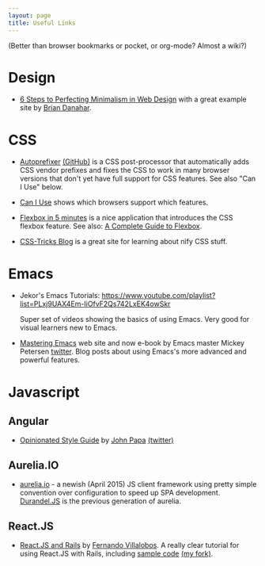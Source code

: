 ```yaml
---
layout: page
title: Useful Links
---
```


(Better than browser bookmarks or pocket, or org-mode? Almost a wiki?)

# Design

*
  [6 Steps to Perfecting Minimalism in Web Design](http://www.webdesignerdepot.com/2014/06/6-steps-to-perfecting-minimalism-in-web-design/)
  with a great example site by [Brian Danahar](http://www.briandanaher.com/).

# CSS

* [Autoprefixer](https://css-tricks.com/autoprefixer/)
  [(GitHub)](https://github.com/postcss/autoprefixer) is a CSS
  post-processor that automatically adds CSS vendor prefixes and fixes
  the CSS to work in many browser versions that don't yet have full
  support for CSS features. See also "Can I Use" below.

* [Can I Use](http://caniuse.com/) shows which browsers support which
  features.

* [Flexbox in 5 minutes](http://flexboxin5.com/) is a nice application
  that introduces the CSS flexbox feature. See also:
  [A Complete Guide to Flexbox](https://css-tricks.com/snippets/css/a-guide-to-flexbox/).

* [CSS-Tricks Blog](https://css-tricks.com/) is a great site for
  learning about nify CSS stuff.

# Emacs

* Jekor's Emacs Tutorials:
  <https://www.youtube.com/playlist?list=PLxj9UAX4Em-IiOfvF2Qs742LxEK4owSkr>

  Super set of videos showing the basics of using Emacs. Very good for
  visual learners new to Emacs.

* [Mastering Emacs](https://www.masteringemacs.org/) web site and now
  e-book by Emacs master Mickey Petersen
  [twitter](http://twitter.com/mickeynp). Blog posts about using
  Emacs's more advanced and powerful features.


# Javascript

## Angular

* [Opinionated Style Guide](https://github.com/johnpapa/angular-styleguide)
  by [John Papa](http://johnpapa.net/)
  [(twitter)](https://twitter.com/john_papa)

## Aurelia.IO

* [aurelia.io](http://aurelia.io/) - a newish (April 2015) JS client
  framework using pretty simple convention over configuration to speed
  up SPA development. [Durandel.JS](http://durandaljs.com/) is the
  previous generation of aurelia.

## React.JS

* [React.JS and Rails](https://www.airpair.com/reactjs/posts/reactjs-a-guide-for-rails-developers)
  by [Fernando Villalobos](https://github.com/fervisa). A really clear
  tutorial for using React.JS with Rails, including
  [sample code](https://github.com/fervisa/accounts-react-rails)
  [(my fork)](https://github.com/tamouse/accounts-react-rails).
